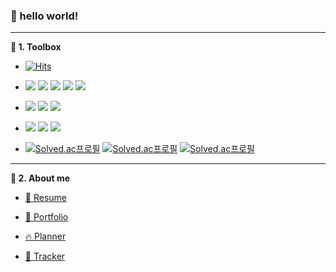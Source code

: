 ### 👋 hello world!

---

**🧰 1. Toolbox**

- [![Hits](https://hits.seeyoufarm.com/api/count/incr/badge.svg?url=https%3A%2F%2Fgithub.com%2Fhoosong0235&count_bg=%23666666&title_bg=%23333333&icon=github.svg&icon_color=%23FFFFFF&title=Github&edge_flat=false)](https://hits.seeyoufarm.com)

- <img src="https://img.shields.io/badge/Rust-000000?style=flat&logo=Rust&logoColor=white"/> <img src="https://img.shields.io/badge/Python-3776AB?style=flat&logo=Python&logoColor=white"/> <img src="https://img.shields.io/badge/C-A8B9CC?style=flat&logo=C&logoColor=white"/> <img src="https://img.shields.io/badge/Java-007395?style=flat&logo=Jordan&logoColor=white"/> <img src="https://img.shields.io/badge/Dart-0175C2?style=flat&logo=Dart&logoColor=white"/>

<!--- <img src="https://img.shields.io/badge/C++-00599C?style=flat&logo=Cplusplus&logoColor=white"/> <img src="https://img.shields.io/badge/Scala-DC322F?style=flat&logo=Scala&logoColor=white"/> -->

- <img src="https://img.shields.io/badge/Flutter-02569B?style=flat&logo=Flutter&logoColor=white"/> <img src="https://img.shields.io/badge/Firebase-FFCA28?style=flat&logo=Firebase&logoColor=white"/> <img src="https://img.shields.io/badge/Unity-FFFFFF?style=flat&logo=Unity&logoColor=white"/> 

<!--- <img src="https://img.shields.io/badge/HTML5-E34F26?style=flat&logo=HTML5&logoColor=white"/> <img src="https://img.shields.io/badge/CSS3-1572B6?style=flat&logo=CSS3&logoColor=white"/> <img src="https://img.shields.io/badge/JavaScript-F7DF1E?style=flat&logo=JavaScript&logoColor=white"/> -->

- <img src="https://img.shields.io/badge/Figma-F24E1E?style=flat&logo=Figma&logoColor=white"/> <img src="https://img.shields.io/badge/Rhinoceros-801010?style=flat&logo=Rhinoceros&logoColor=white"/> <img src="https://img.shields.io/badge/Adobe Illustrator-FF9A00?style=flat&logo=Adobe Illustrator&logoColor=white"/>

<!-- <img src="https://img.shields.io/badge/Adobe Photoshop-31A8FF?style=flat&logo=Adobe Photoshop&logoColor=white"/> -->

- [![Solved.ac프로필](http://mazassumnida.wtf/api/mini/generate_badge?boj=hoosong0235)](https://solved.ac/hoosong0235) [![Solved.ac프로필](http://mazassumnida.wtf/api/mini/generate_badge?boj=hoosong0235c)](https://solved.ac/hoosong0235c) [![Solved.ac프로필](http://mazassumnida.wtf/api/mini/generate_badge?boj=hoosong0235python)](https://solved.ac/hoosong0235python)

---

**🔎 2. About me**

- [📜 Resume](https://www.figma.com/file/FP2up2sCYPo8V5g50Mlr5u/Resume-2023-02-14?node-id=2%3A2&t=zg5YxYU8Ao1erEvl-1)

- [📖 Portfolio](https://hoosong0235.notion.site/Portfolio-a869d78c1d5b4d28b8e6ef3fbfa16de9)

- [🔥 Planner](https://hoosong0235.notion.site/Planner-b9a91bd182a047318f1b967bf17a570a)

- [👟 Tracker](https://hoosong0235.notion.site/Tracker-748c994a16b442f386bad9a66ca00f97)
